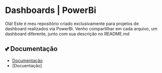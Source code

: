 # Dashboards | PowerBi

Olá! Este é meu repositório criado exclusivamente para projetos de dashboard realizados via PowerBi. Venho compartilhar em cada arquivo, um dashboard diferente, junto com sua descrição no README.md

## 💕 Documentação 
- [Documentação](https://github.com/yuifronerd/reposit-rio-powerbi/blob/main/Dashboard%20teste)
- [Docuentação]
